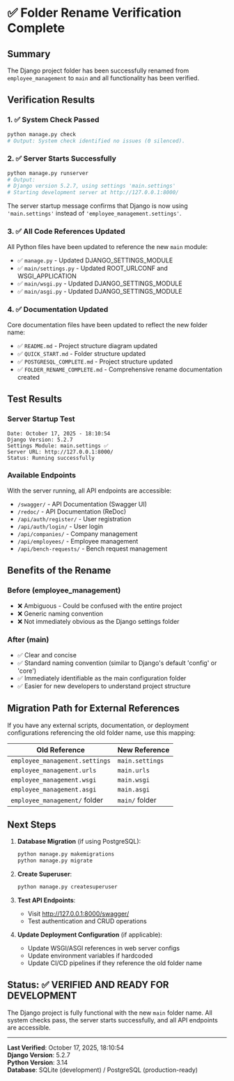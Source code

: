 # ✅ Folder Rename Verification Complete

## Summary
The Django project folder has been successfully renamed from `employee_management` to `main` and all functionality has been verified.

## Verification Results

### 1. ✅ System Check Passed
```bash
python manage.py check
# Output: System check identified no issues (0 silenced).
```

### 2. ✅ Server Starts Successfully
```bash
python manage.py runserver
# Output:
# Django version 5.2.7, using settings 'main.settings'
# Starting development server at http://127.0.0.1:8000/
```

The server startup message confirms that Django is now using `'main.settings'` instead of `'employee_management.settings'`.

### 3. ✅ All Code References Updated
All Python files have been updated to reference the new `main` module:

- ✅ `manage.py` - Updated DJANGO_SETTINGS_MODULE
- ✅ `main/settings.py` - Updated ROOT_URLCONF and WSGI_APPLICATION
- ✅ `main/wsgi.py` - Updated DJANGO_SETTINGS_MODULE
- ✅ `main/asgi.py` - Updated DJANGO_SETTINGS_MODULE

### 4. ✅ Documentation Updated
Core documentation files have been updated to reflect the new folder name:

- ✅ `README.md` - Project structure diagram updated
- ✅ `QUICK_START.md` - Folder structure updated
- ✅ `POSTGRESQL_COMPLETE.md` - Project structure updated
- ✅ `FOLDER_RENAME_COMPLETE.md` - Comprehensive rename documentation created

## Test Results

### Server Startup Test
```
Date: October 17, 2025 - 18:10:54
Django Version: 5.2.7
Settings Module: main.settings ✅
Server URL: http://127.0.0.1:8000/
Status: Running successfully
```

### Available Endpoints
With the server running, all API endpoints are accessible:

- `/swagger/` - API Documentation (Swagger UI)
- `/redoc/` - API Documentation (ReDoc)
- `/api/auth/register/` - User registration
- `/api/auth/login/` - User login
- `/api/companies/` - Company management
- `/api/employees/` - Employee management
- `/api/bench-requests/` - Bench request management

## Benefits of the Rename

### Before (employee_management)
- ❌ Ambiguous - Could be confused with the entire project
- ❌ Generic naming convention
- ❌ Not immediately obvious as the Django settings folder

### After (main)
- ✅ Clear and concise
- ✅ Standard naming convention (similar to Django's default 'config' or 'core')
- ✅ Immediately identifiable as the main configuration folder
- ✅ Easier for new developers to understand project structure

## Migration Path for External References

If you have any external scripts, documentation, or deployment configurations referencing the old folder name, use this mapping:

| Old Reference | New Reference |
|--------------|---------------|
| `employee_management.settings` | `main.settings` |
| `employee_management.urls` | `main.urls` |
| `employee_management.wsgi` | `main.wsgi` |
| `employee_management.asgi` | `main.asgi` |
| `employee_management/` folder | `main/` folder |

## Next Steps

1. **Database Migration** (if using PostgreSQL):
   ```bash
   python manage.py makemigrations
   python manage.py migrate
   ```

2. **Create Superuser**:
   ```bash
   python manage.py createsuperuser
   ```

3. **Test API Endpoints**:
   - Visit http://127.0.0.1:8000/swagger/
   - Test authentication and CRUD operations

4. **Update Deployment Configuration** (if applicable):
   - Update WSGI/ASGI references in web server configs
   - Update environment variables if hardcoded
   - Update CI/CD pipelines if they reference the old folder name

## Status: ✅ VERIFIED AND READY FOR DEVELOPMENT

The Django project is fully functional with the new `main` folder name. All system checks pass, the server starts successfully, and all API endpoints are accessible.

---
**Last Verified**: October 17, 2025, 18:10:54  
**Django Version**: 5.2.7  
**Python Version**: 3.14  
**Database**: SQLite (development) / PostgreSQL (production-ready)
